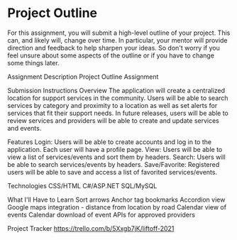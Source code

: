 # Project Outline
For this assignment, you will submit a high-level outline of your project. This can, and likely will, change over time. In particular, your mentor will provide direction and feedback to help sharpen your ideas. So don't worry if you feel unsure about some aspects of the outline or if you have to change some things later.

Assignment Description
Project Outline Assignment

Submission Instructions
Overview
The application will create a centralized location for support services in the community. Users will be able to search services by category and proximity to a location as well as set alerts for services that fit their support needs. In future releases, users will be able to review services and providers will be able to create and update services and events.

Features
Login: Users will be able to create accounts and log in to the application. Each user will have a profile page. View: Users will be able to view a list of services/events and sort them by headers. Search: Users will be able to search services/events by headers. Save/Favorite: Registered users will be able to save and access a list of favorited services/events.

Technologies
CSS/HTML C#/ASP.NET SQL/MySQL

What I'll Have to Learn
Sort arrows Anchor tag bookmarks Accordion view Google maps integration - distance from location by road Calendar view of events Calendar download of event APIs for approved providers

Project Tracker
https://trello.com/b/5Xxgb7jK/liftoff-2021
